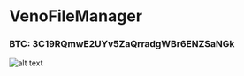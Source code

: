# VenoFileManager



### BTC: 3C19RQmwE2UYv5ZaQrradgWBr6ENZSaNGk


![alt text](https://blockchain.info/qr?data=3C19RQmwE2UYv5ZaQrradgWBr6ENZSaNGk&size=200)

